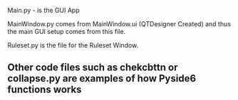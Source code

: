 Main.py - is the GUI App

MainWindow.py comes from MainWindow.ui (QTDesigner Created) and thus the main GUI setup comes from this file. 

Ruleset.py is the file for the Ruleset Window. 

## Other code files such as chekcbttn or collapse.py are examples of how Pyside6 functions works